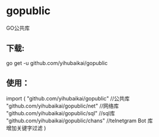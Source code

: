# gopublic
GO公共库



下载:
-----------------
go get -u github.com/yihubaikai/gopublic



使用：
-----------------
import (
        "github.com/yihubaikai/gopublic"     //公共库<br>
        "github.com/yihubaikai/gopublic/net" //网络库<br>
        "github.com/yihubaikai/gopublic/sql" //sql库<br>
        "github.com/yihubaikai/gopublic/chans" //telnetgram Bot 库<br>增加关键字过滤
)
